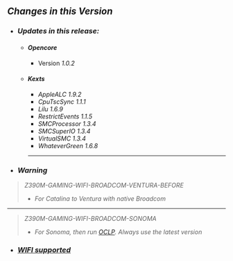 ## _**Changes in this Version**_

- ### _Updates in this release:_    
    - #### _Opencore_
        - Version _1.0.2_

    

    - #### _Kexts_
        - _AppleALC 1.9.2_    
        - _CpuTscSync 1.1.1_
        - _Lilu 1.6.9_
        - _RestrictEvents 1.1.5_
        - _SMCProcessor 1.3.4_
        - _SMCSuperIO 1.3.4_
        - _VirtualSMC 1.3.4_
        - _WhateverGreen 1.6.8_  

       ---

- ### _Warning_

> _Z390M-GAMING-WIFI-BROADCOM-VENTURA-BEFORE_
> - _For Catalina to Ventura with native Broadcom_

---

> _Z390M-GAMING-WIFI-BROADCOM-SONOMA_
> - _For Sonoma, then run [OCLP](https://github.com/dortania/OpenCore-Legacy-Patcher/releases). Always use the latest version_

- ### _[WIFI supported](https://dortania.github.io/Wireless-Buyers-Guide/unsupported.html#supported-chipsets)_
